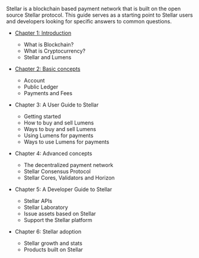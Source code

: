 Stellar is a blockchain based payment network that is built on the open source Stellar protocol. This guide serves as a starting point to Stellar users and developers looking for specific answers to common questions.



- [Chapter 1: Introduction](Introduction.md)
  - What is Blockchain?
  - What is Cryptocurrency?
  - Stellar and Lumens


- [Chapter 2: Basic concepts](basic-concepts.md)
  - Account
  - Public Ledger
  - Payments and Fees


- Chapter 3: A User Guide to Stellar
  - Getting started
  - How to buy and sell Lumens
  - Ways to buy and sell Lumens
  - Using Lumens for payments
  - Ways to use Lumens for payments


- Chapter 4: Advanced concepts
  - The decentralized payment network
  - Stellar Consensus Protocol
  - Stellar Cores, Validators and Horizon


- Chapter 5: A Developer Guide to Stellar
  - Stellar APIs
  - Stellar Laboratory
  - Issue assets based on Stellar
  - Support the Stellar platform


- Chapter 6: Stellar adoption
  - Stellar growth and stats
  - Products built on Stellar
